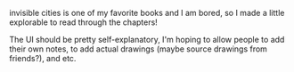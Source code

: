 invisible cities is one of my favorite books and I am bored, so I made a little explorable to read through the chapters! 

The UI should be pretty self-explanatory, I'm hoping to allow people to add their own notes, to add actual drawings (maybe source drawings from friends?), and etc. 